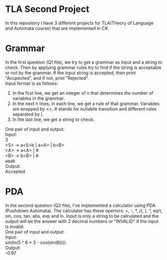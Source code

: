 # TLA Second Project
In this repository I have 3 different projects for TLA(Theory of Language and Automata course) that are implemented in C#.  
# Grammar
In the first question (Q1 file), we try to get a grammar as input and a string to check. Then by applying grammar rules try to find if the string is acceptable or not by the grammar. If the input string is accepted, then print "Accpected", and if not, print "Rejected".  
Input format is as follows:  
1. In the first line, we get an integer of n that determines the number of variables in the grammar.  
2. In the next n lines, in each line, we get a rule of that grammar. Variables are wrapped by <>, # stands for nullablle transition and different rules separated by |.  
3. In the last line, we get a string to check.  

One pair of input and output:  
Input:  
3  
&lt;S&gt; -> a&lt;S&gt;b | a&lt;A&gt; | b&lt;B&gt;  
&lt;A&gt; -> a&lt;A&gt; | #  
&lt;B&gt; -> b&lt;B&gt; | #   
aaab  
Output:  
Accepted  
# PDA
In the second question (Q2 file), I've implemented a calculator using PDA (Pushdown Automata). The calculator has these opertors: +, -, *, /(, ), ^, sqrt, sin, cos, tan, abs, exp and ln. Input is only a string to be calculated and the output will be the answer with 2 decimal numbers or "INVALID" if the input is invalid.  
One pair of input and output:  
Input:  
sin(ln(5 ^ 6 * 3 - cos(sin(6))))  
Output:  
-0.97  
